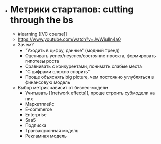 - # Метрики стартапов: cutting through the bs
	- #learning [[VC course]]
	- https://www.youtube.com/watch?v=JwWiulln4a0
	- Зачем?
		- "Уходить в цифру, данные" (модный тренд)
		- Оценивать успех/неуспех/состояние проекта, формировать гипотезы роста
		- Сравнивать с конкурентами, понимать слабые места
		- "С цифрами сложно спорить"
		- Проще объяснять big picture, чем постоянно углубляться в финансовую модель
	- Выбор метрик зависит от бизнес-модели
		- Учитывать [[network effects]], проще строить субмодели на них
		- Маркетплейс
		- E-commerce
		- Enterprise
		- SaaS
		- Подписка
		- Транзакционная модель
		- Рекламная модель